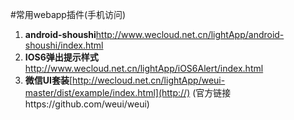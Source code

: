 #常用webapp插件(手机访问)
1. **android-shoushi**http://www.wecloud.net.cn/lightApp/android-shoushi/index.html
2. **IOS6弹出提示样式**http://www.wecloud.net.cn/lightApp/iOS6Alert/index.html
2. **微信UI套装**[http://wecloud.net.cn/lightApp/weui-master/dist/example/index.html](http://) (官方链接https://github.com/weui/weui)
